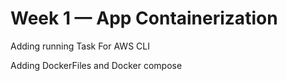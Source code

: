 # Week 1 — App Containerization

Adding running Task For AWS CLI 


Adding DockerFiles and Docker compose 